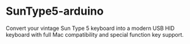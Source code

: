 # SunType5-arduino
Convert your vintage Sun Type 5 keyboard into a modern USB HID keyboard with full Mac compatibility and special function key support.
